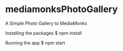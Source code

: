 # mediamonksPhotoGallery
A Simple Photo Gallery to MediaMonks

Installing the packages
$ npm install

Running the app
$ npm start
